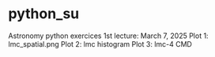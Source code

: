 # python_su
Astronomy python exercices
1st lecture: March 7, 2025
Plot 1: lmc_spatial.png
Plot 2: lmc histogram
Plot 3: lmc-4 CMD
